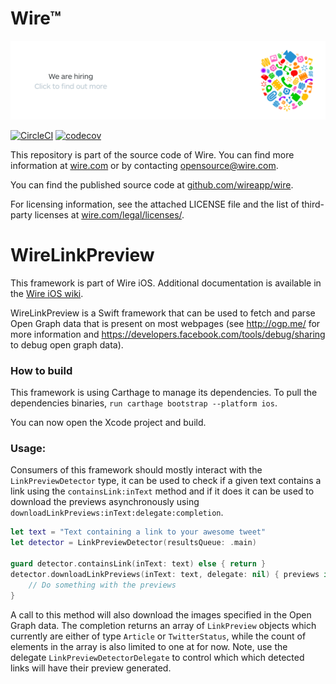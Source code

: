 # Wire™
[![Wire logo](https://github.com/wireapp/wire/blob/master/assets/header-small.png?raw=true)](https://wire.com/jobs/)

[![CircleCI](https://circleci.com/gh/wireapp/wire-ios-link-preview.svg?style=shield)](https://circleci.com/gh/wireapp/wire-ios-link-preview) [![codecov](https://codecov.io/gh/wireapp/wire-ios-link-preview/branch/develop/graph/badge.svg)](https://codecov.io/gh/wireapp/wire-ios-link-preview)


This repository is part of the source code of Wire. You can find more information at [wire.com](https://wire.com) or by contacting opensource@wire.com.

You can find the published source code at [github.com/wireapp/wire](https://github.com/wireapp/wire).

For licensing information, see the attached LICENSE file and the list of third-party licenses at [wire.com/legal/licenses/](https://wire.com/legal/licenses/).

# WireLinkPreview

This framework is part of Wire iOS. Additional documentation is available in the [Wire iOS wiki](https://github.com/wireapp/wire-ios/wiki).

WireLinkPreview is a Swift framework that can be used to fetch and parse Open Graph data that is present on most webpages (see http://ogp.me/ for more information and https://developers.facebook.com/tools/debug/sharing to debug open graph data).

### How to build

This framework is using Carthage to manage its dependencies. To pull the dependencies binaries, `run carthage bootstrap --platform ios`.

You can now open the Xcode project and build.

### Usage:

Consumers of this framework should mostly interact with the `LinkPreviewDetector` type, it can be used to check if a given text contains a link using the `containsLink:inText` method and if it does it can be used to download the previews asynchronously using `downloadLinkPreviews:inText:delegate:completion`.

```swift
let text = "Text containing a link to your awesome tweet"
let detector = LinkPreviewDetector(resultsQueue: .main)

guard detector.containsLink(inText: text) else { return }
detector.downloadLinkPreviews(inText: text, delegate: nil) { previews in
    // Do something with the previews
}
```

A call to this method will also download the images specified in the Open Graph data. The completion returns an array of `LinkPreview` objects which currently are either of type `Article` or `TwitterStatus`, while the count of elements in the array is also limited to one at for now. Note, use the delegate `LinkPreviewDetectorDelegate` to control which which detected links will have their preview generated.
